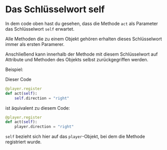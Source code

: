 # Das Schlüsselwort self

In dem code oben hast du gesehen, dass die Methode ``act`` als Parameter das Schlüsselwort ``self`` erwartet. 

Alle Methoden die zu einem Objekt gehören erhalten dieses Schlüsselwort immer als ersten Paramerer.

Anschließend kann innerhalb der Methode mit diesem Schlüsselwort auf Attribute und Methoden des Objekts selbst zurückgegriffen werden.

Beispiel:

Dieser Code

``` python
@player.register
def act(self):
    self.direction = "right"
```

ist äquivalent zu diesem Code:

``` python
@player.register
def act(self):
    player.direction = "right"
```

`self` bezieht sich hier auf das `player`-Objekt, bei dem die Methode registriert wurde.